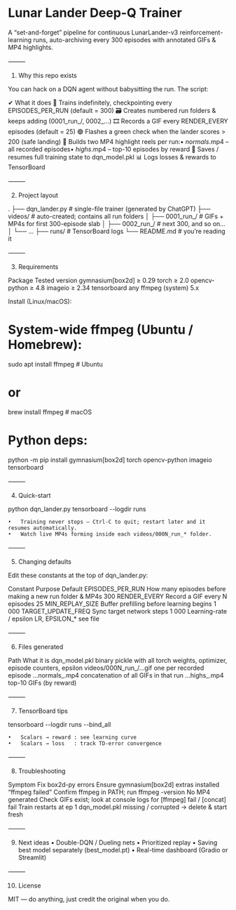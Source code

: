 # Lunar Lander Deep-Q Trainer

A “set-and-forget” pipeline for continuous LunarLander-v3 reinforcement-learning runs, auto-archiving every 300 episodes with annotated GIFs & MP4 highlights.

⸻

1. Why this repo exists

You can hack on a DQN agent without babysitting the run.
The script:

✔	What it does
🏃	Trains indefinitely, checkpointing every EPISODES_PER_RUN (default = 300)
🗃	Creates numbered run folders & keeps adding (0001_run_<uuid>/, 0002_…)
🎞	Records a GIF every RENDER_EVERY episodes (default = 25)
🟢	Flashes a green check when the lander scores > 200 (safe landing)
📼	Builds two MP4 highlight reels per run:• *_normals_*.mp4 – all recorded episodes• *_highs_*.mp4 – top-10 episodes by reward
💾	Saves / resumes full training state to dqn_model.pkl
📊	Logs losses & rewards to TensorBoard



⸻

2. Project layout

.
├── dqn_lander.py          # single-file trainer (generated by ChatGPT)
├── videos/                # auto-created; contains all run folders
│   ├── 0001_run_<uuid>/   #   GIFs + MP4s for first 300-episode slab
│   ├── 0002_run_<uuid>/   #   next 300, and so on…
│   └── …
├── runs/                  # TensorBoard logs
└── README.md              # you’re reading it



⸻

3. Requirements

Package	Tested version
gymnasium[box2d]	≥ 0.29
torch	≥ 2.0
opencv-python	≥ 4.8
imageio	≥ 2.34
tensorboard	any
ffmpeg (system)	5.x

Install (Linux/macOS):

# System-wide ffmpeg (Ubuntu / Homebrew):
sudo apt install ffmpeg          # Ubuntu
# or
brew install ffmpeg              # macOS

# Python deps:
python -m pip install gymnasium[box2d] torch opencv-python imageio tensorboard



⸻

4. Quick-start

python dqn_lander.py
tensorboard --logdir runs

	•	Training never stops — Ctrl-C to quit; restart later and it resumes automatically.
	•	Watch live MP4s forming inside each videos/000N_run_* folder.

⸻

5. Changing defaults

Edit these constants at the top of dqn_lander.py:

Constant	Purpose	Default
EPISODES_PER_RUN	How many episodes before making a new run folder & MP4s	300
RENDER_EVERY	Record a GIF every N episodes	25
MIN_REPLAY_SIZE	Buffer prefilling before learning begins	1 000
TARGET_UPDATE_FREQ	Sync target network steps	1 000
Learning-rate / epsilon	LR, EPSILON_*	see file



⸻

6. Files generated

Path	What it is
dqn_model.pkl	binary pickle with all torch weights, optimizer, episode counters, epsilon
videos/000N_run_<uuid>/…gif	one per recorded episode
…normals_<uuid>.mp4	concatenation of all GIFs in that run
…highs_<uuid>.mp4	top-10 GIFs (by reward)



⸻

7. TensorBoard tips

tensorboard --logdir runs --bind_all

	•	Scalars → reward : see learning curve
	•	Scalars → loss   : track TD-error convergence

⸻

8. Troubleshooting

Symptom	Fix
box2d-py errors	Ensure gymnasium[box2d] extras installed
“ffmpeg failed”	Confirm ffmpeg in PATH; run ffmpeg -version
No MP4 generated	Check GIFs exist; look at console logs for [ffmpeg] fail / [concat] fail
Train restarts at ep 1	dqn_model.pkl missing / corrupted → delete & start fresh



⸻

9. Next ideas
	•	Double-DQN / Dueling nets
	•	Prioritized replay
	•	Saving best model separately (best_model.pt)
	•	Real-time dashboard (Gradio or Streamlit)

⸻

10. License

MIT — do anything, just credit the original when you do.